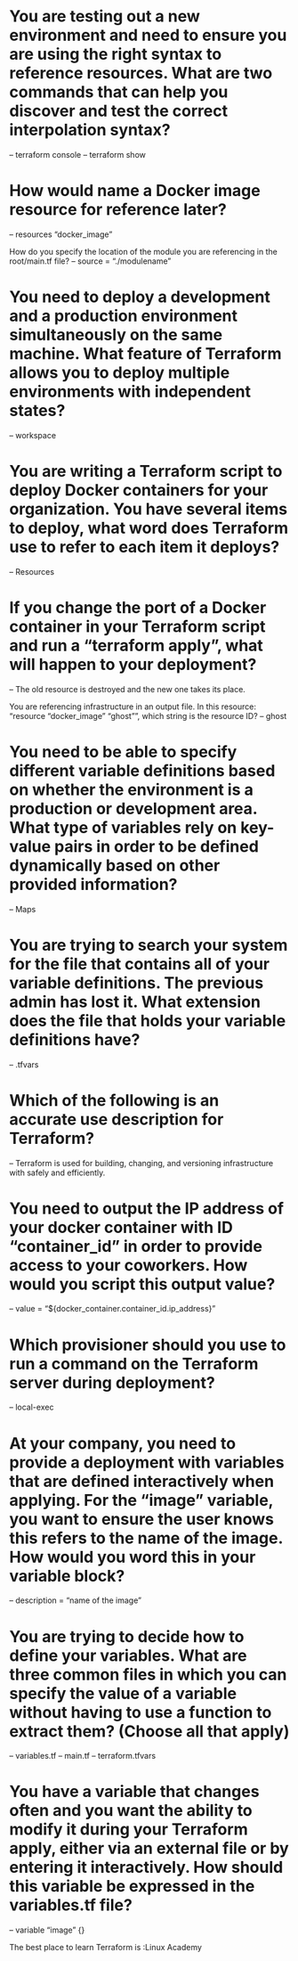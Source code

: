 # You are testing out a new environment and need to ensure you are using the right syntax to reference resources. What are two commands that can help you discover and test the correct interpolation syntax?

– terraform console
– terraform show

# How would name a Docker image resource for reference later?
– resources “docker_image”

How do you specify the location of the module you are referencing in the root/main.tf file?
– source = “./modulename”

# You need to deploy a development and a production environment simultaneously on the same machine. What feature of Terraform allows you to deploy multiple environments with independent states?
– workspace

# You are writing a Terraform script to deploy Docker containers for your organization. You have several items to deploy, what word does Terraform use to refer to each item it deploys?
– Resources

# If you change the port of a Docker container in your Terraform script and run a “terraform apply”, what will happen to your deployment?
– The old resource is destroyed and the new one takes its place.

You are referencing infrastructure in an output file. In this resource: “resource “docker_image” “ghost””, which string is the resource ID?
– ghost

# You need to be able to specify different variable definitions based on whether the environment is a production or development area. What type of variables rely on key-value pairs in order to be defined dynamically based on other provided information?
– Maps

# You are trying to search your system for the file that contains all of your variable definitions. The previous admin has lost it. What extension does the file that holds your variable definitions have?
– .tfvars

# Which of the following is an accurate use description for Terraform?
– Terraform is used for building, changing, and versioning infrastructure with safely and efficiently.

# You need to output the IP address of your docker container with ID “container_id” in order to provide access to your coworkers. How would you script this output value?
– value = “${docker_container.container_id.ip_address}”

# Which provisioner should you use to run a command on the Terraform server during deployment?
– local-exec

# At your company, you need to provide a deployment with variables that are defined interactively when applying. For the “image” variable, you want to ensure the user knows this refers to the name of the image. How would you word this in your variable block?
– description = “name of the image”

# You are trying to decide how to define your variables. What are three common files in which you can specify the value of a variable without having to use a function to extract them? (Choose all that apply)

– variables.tf
– main.tf
– terraform.tfvars

# You have a variable that changes often and you want the ability to modify it during your Terraform apply, either via an external file or by entering it interactively. How should this variable be expressed in the variables.tf file?
– variable “image” {}

The best place to learn Terraform is :Linux Academy
